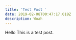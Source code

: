```yaml
---
title: 'Test Post '
date: 2019-02-08T00:47:17.018Z
description: Woah
---
```

Hello This is a test post.
